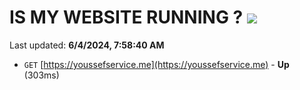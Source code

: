 # IS MY WEBSITE RUNNING ? [![](https://img.shields.io/static/v1?label=Sponsor&message=%E2%9D%A4&logo=GitHub&color=%23fe8e86)](https://github.com/sponsors/Youssef-Lehmam)

Last updated: **6/4/2024, 7:58:40 AM**

- `GET` [https://youssefservice.me](https://youssefservice.me) - **Up** (303ms)
